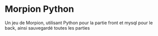 # Morpion Python
Un jeu de Morpion, utilisant Python pour la partie front et mysql pour le back, ainsi sauvegardé toutes les parties
